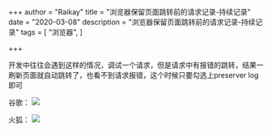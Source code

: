 +++
author = "Raikay"
title = "浏览器保留页面跳转前的请求记录-持续记录"
date = "2020-03-08"
description = "浏览器保留页面跳转前的请求记录-持续记录"
tags = [
    "浏览器",
]

+++

开发中往往会遇到这样的情况，调试一个请求，但是请求中有报错的跳转，结果一刷新页面就自动跳转了，也看不到请求报错，这个时候只要勾选上preserver log即可


谷歌：
![](http://blogimg.raikay.com/330634832667348992.png)

火狐：
![](http://blogimg.raikay.com/330634847397744640.png)

  